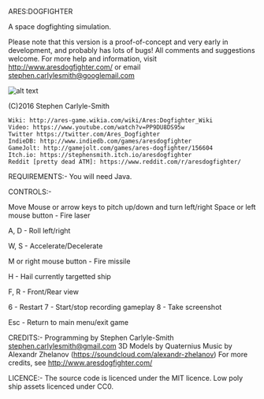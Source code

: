 ARES:DOGFIGHTER

A space dogfighting simulation.  

Please note that this version is a proof-of-concept and very early in development, and probably has lots of bugs!  All comments and suggestions welcome.  For more help and information, visit http://www.aresdogfighter.com/ or email stephen.carlylesmith@googlemail.com

![alt text](http://media.indiedb.com/cache/images/games/1/52/51958/thumb_620x2000/31.png)

(C)2016 Stephen Carlyle-Smith


    Wiki: http://ares-game.wikia.com/wiki/Ares:Dogfighter_Wiki
    Video: https://www.youtube.com/watch?v=PP9DU8DS95w
    Twitter https://twitter.com/Ares_Dogfighter
    IndieDB: http://www.indiedb.com/games/aresdogfighter
    GameJolt: http://gamejolt.com/games/ares-dogfighter/156604
    Itch.io: https://stephensmith.itch.io/aresdogfighter
    Reddit [pretty dead ATM]: https://www.reddit.com/r/aresdogfighter/


REQUIREMENTS:-
You will need Java.



CONTROLS:-

Move Mouse or arrow keys to pitch up/down and turn left/right
Space or left mouse button - Fire laser

A, D - Roll left/right

W, S - Accelerate/Decelerate

M or right mouse button - Fire missile

H - Hail currently targetted ship

F, R - Front/Rear view

6 - Restart
7 - Start/stop recording gameplay
8 - Take screenshot

Esc - Return to main menu/exit game



CREDITS:-
Programming by Stephen Carlyle-Smith <stephen.carlylesmith@gmail.com>
3D Models by Quaternius
Music by Alexandr Zhelanov (https://soundcloud.com/alexandr-zhelanov)
For more credits, see http://www.aresdogfighter.com/


LICENCE:-
The source code is licenced under the MIT licence.  Low poly ship assets licenced under CC0.